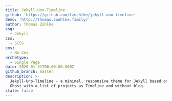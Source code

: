 ```yaml
---
title: Jekyll-Uno-Timeline
github: 'https://github.com/tzuehlke/jekyll-uno-timeline'
demo: 'http://thomas.zuehlke.family/'
author: Thomas Zühlke
ssg:
  - Jekyll
css:
  - SCSS
cms:
  - No Cms
archetype:
  - Single Page
date: 2020-01-31T06:00:00.000Z
github_branch: master
description: >-
  Jekyll-Uno-Timeline - a minimal, responsive theme for Jekyll based on Uno for
  Ghost with a list of projects as Timeline and without blog.
stale: false
---
```

